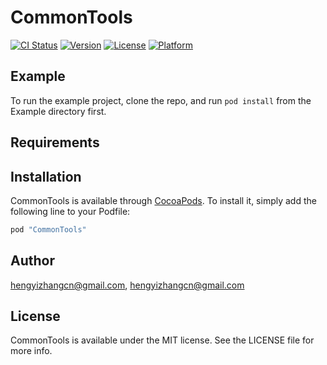 # CommonTools

[![CI Status](http://img.shields.io/travis/hengyizhangcn@gmail.com/CommonTools.svg?style=flat)](https://travis-ci.org/hengyizhangcn@gmail.com/CommonTools)
[![Version](https://img.shields.io/cocoapods/v/CommonTools.svg?style=flat)](http://cocoapods.org/pods/CommonTools)
[![License](https://img.shields.io/cocoapods/l/CommonTools.svg?style=flat)](http://cocoapods.org/pods/CommonTools)
[![Platform](https://img.shields.io/cocoapods/p/CommonTools.svg?style=flat)](http://cocoapods.org/pods/CommonTools)

## Example

To run the example project, clone the repo, and run `pod install` from the Example directory first.

## Requirements

## Installation

CommonTools is available through [CocoaPods](http://cocoapods.org). To install
it, simply add the following line to your Podfile:

```ruby
pod "CommonTools"
```

## Author

hengyizhangcn@gmail.com, hengyizhangcn@gmail.com

## License

CommonTools is available under the MIT license. See the LICENSE file for more info.
